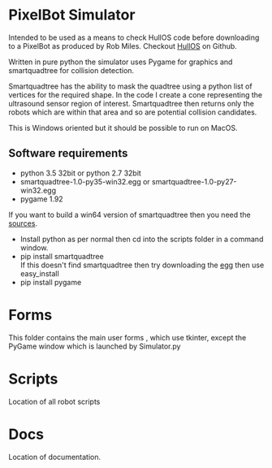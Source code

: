 # PixelBot Simulator

Intended to be used as a means to check HullOS code before downloading to a PixelBot as produced by Rob Miles. 
Checkout [HullOS](https://github.com/HullPixelbot/HullOS) on Github.

Written in pure python the simulator uses Pygame for graphics and smartquadtree for collision detection.

Smartquadtree has the ability to mask the quadtree using a python list of vertices for the required shape. In the 
code I create a cone representing the ultrasound sensor region of interest. Smartquadtree then returns only the 
robots which are within that area and so are potential collision candidates.

This is Windows oriented but it should be possible to run on MacOS.

## Software requirements

- python 3.5 32bit or python 2.7 32bit
- smartquadtree-1.0-py35-win32.egg or smartquadtree-1.0-py27-win32.egg
- pygame 1.92

If you want to build a win64 version of smartquadtree then you need the [sources](https://github.com/xoolive/quadtree).


- Install python as per normal then cd into the scripts folder in a command window.
- pip install smartquadtree  
If this doesn't find smartquadtree then try downloading the [egg](https://pypi.python.org/pypi/smartquadtree) then 
use easy_install <path to egg>
- pip install pygame

# Forms

This folder contains the main user forms , which use tkinter, except the PyGame window which is launched by Simulator.py

# Scripts

Location of all robot scripts

# Docs

Location of documentation.